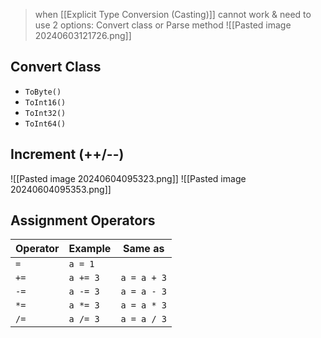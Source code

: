 >when [[Explicit Type Conversion (Casting)]] cannot work & need to use 2 options:
>	Convert class or Parse method
![[Pasted image 20240603121726.png]]

## Convert Class
- `ToByte()`
- `ToInt16()`
- `ToInt32()`
- `ToInt64()`

## Increment (++/--)
![[Pasted image 20240604095323.png]]
![[Pasted image 20240604095353.png]]

## Assignment Operators
| Operator | Example  | Same as     |
| -------- | -------- | ----------- |
| `=`      | `a = 1`  |             |
| `+=`     | `a += 3` | `a = a + 3` |
| `-=`     | `a -= 3` | `a = a - 3` |
| `*=`     | `a *= 3` | `a = a * 3` |
| `/=`     | `a /= 3` | `a = a / 3` |
